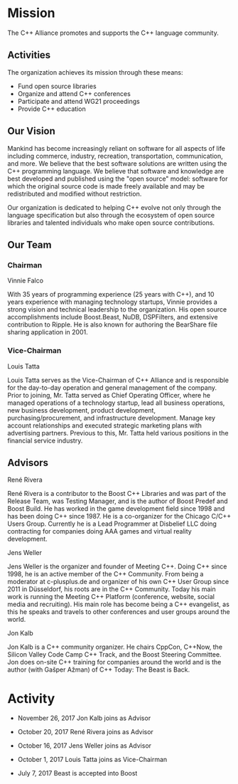 ﻿# Mission

The C++ Alliance promotes and supports the C++ language community.

## Activities

The organization achieves its mission through these means:

* Fund open source libraries
* Organize and attend C++ conferences
* Participate and attend WG21 proceedings
* Provide C++ education

## Our Vision

Mankind has become increasingly reliant on software for all aspects
of life including commerce, industry, recreation, transportation,
communication, and more. We believe that the best software solutions
are written using the C++ programming language. We believe that
software and knowledge are best developed and published using the
"open source" model: software for which the original source code
is made freely available and may be redistributed and modified
without restriction.

Our organization is dedicated to helping C++ evolve not only through
the language specification but also through the ecosystem of open
source libraries and talented individuals who make open source
contributions.

## Our Team

### Chairman

Vinnie Falco

With 35 years of programming experience (25 years with C++), and
10 years experience with managing technology startups, Vinnie provides
a strong vision and technical leadership to the organization. His
open source accomplishments include Boost.Beast, NuDB, DSPFilters,
and extensive contribution to Ripple. He is also known for authoring
the BearShare file sharing application in 2001.

### Vice-Chairman

Louis Tatta

Louis Tatta serves as the Vice-Chairman of C++ Alliance and is responsible
for the day-to-day operation and general management of the company.  Prior
to joining, Mr. Tatta served as Chief Operating Officer, where
he managed operations of a technology startup, lead all business operations,
new business development, product development, purchasing/procurement, and
infrastructure development.  Manage key account relationships and executed
strategic marketing plans with advertising partners.  Previous to this,
Mr. Tatta held various positions in the financial service industry.

## Advisors

René Rivera

René Rivera is a contributor to the Boost C++ Libraries and was part
of the Release Team, was Testing Manager, and is the author of Boost
Predef and Boost Build. He has worked in the game development field
since 1998 and has been doing C++ since 1987. He is a co-organizer for
the Chicago C/C++ Users Group. Currently he is a Lead Programmer at
Disbelief LLC doing contracting for companies doing AAA games and
virtual reality development.

Jens Weller

Jens Weller is the organizer and founder of Meeting C++. Doing C++
since 1998, he is an active member of the C++ Community. From being
a moderator at c-plusplus.de and organizer of his own C++ User Group
since 2011 in Düsseldorf, his roots are in the C++ Community. Today
his main work is running the Meeting C++ Platform (conference, website,
social media and recruiting). His main role has become being a C++
evangelist, as this he speaks and travels to other conferences and user
groups around the world.

Jon Kalb

Jon Kalb is a C++ community organizer. He chairs CppCon, C++Now, the
Silicon Valley Code Camp C++ Track, and the Boost Steering Committee.
Jon does on-site C++ training for companies around the world and is the
author (with Gašper Ažman) of C++ Today: The Beast is Back.

# Activity

* November 26, 2017 Jon Kalb joins as Advisor

* October 20, 2017 René Rivera joins as Advisor

* October 16, 2017 Jens Weller joins as Advisor

* October 1, 2017 Louis Tatta joins as Vice-Chairman

* July 7, 2017 Beast is accepted into Boost

